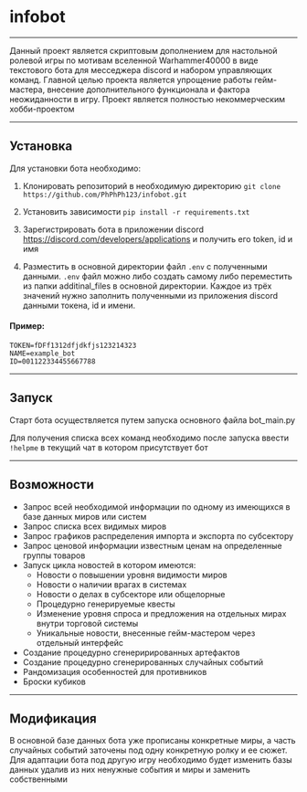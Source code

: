 # infobot
_____
Данный проект является скриптовым дополнением для настольной ролевой игры
по мотивам вселенной Warhammer40000 в виде текстового бота для месседжера
discord и набором управляющих команд. Главной целью проекта является упрощение
работы гейм-мастера, внесение дополнительного функционала и фактора неожиданности
в игру. Проект является полностью некоммерческим хобби-проектом
_______
## Установка
Для установки бота необходимо:
1. Клонировать репозиторий в необходимую директорию 
`git clone https://github.com/PhPhPh123/infobot.git`

2. Установить зависимости `pip install -r requirements.txt`
3. Зарегистрировать бота в приложении discord https://discord.com/developers/applications и получить его token, id и имя
4. Разместить в основной директории файл `.env` с полученными данными. `.env` файл можно либо создать самому либо переместить
из папки additinal_files в основной директории. Каждое из трёх значений нужно заполнить полученными из приложения discord данными токена, id
и имени.
#### Пример: 
```
TOKEN=fDFf1312dfjdkfjs123214323
NAME=example_bot
ID=001122334455667788
```
-----------
## Запуск
Старт бота осуществляется путем запуска основного файла bot_main.py

Для получения списка всех команд необходимо после запуска ввести `!helpme` в текущий чат
в котором присутствует бот

------------
## Возможности
* Запрос всей необходимой информации по одному из имеющихся в базе данных миров или систем
* Запрос списка всех видимых миров
* Запрос графиков распределения импорта и экспорта по субсектору
* Запрос ценовой информации известным ценам на определенные группы товаров
* Запуск цикла новостей в котором имеются:
  * Новости о повышении уровня видимости миров
  * Новости о наличии врагах в системах
  * Новости о делах в субсекторе или общелорные
  * Процедурно генерируемые квесты
  * Изменение уровня спроса и предложения на отдельных мирах внутри торговой системы
  * Уникальные новости, внесенные гейм-мастером через отдельный интерфейс
* Создание процедурно сгенерирированных артефактов
* Создание процедурно сгенерированных случайных событий
* Рандомизация особенностей для противников
* Броски кубиков
-----------------

## Модификация
В основной базе данных бота уже прописаны конкретные миры, а часть случайных
событий заточены под одну конкретную ролку и ее сюжет. Для адаптации бота под
другую игру необходимо будет изменить базы данных удалив из них ненужные события и миры 
и заменить собственными



